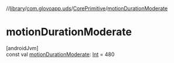 //[library](../../../index.md)/[com.glovoapp.uds](../index.md)/[CorePrimitive](index.md)/[motionDurationModerate](motion-duration-moderate.md)

# motionDurationModerate

[androidJvm]\
const val [motionDurationModerate](motion-duration-moderate.md): [Int](https://kotlinlang.org/api/latest/jvm/stdlib/kotlin/-int/index.html) = 480
